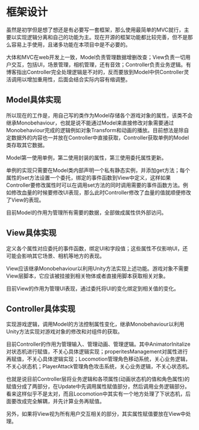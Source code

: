 # 框架设计

虽然是初学但是想了想还是有必要写一套框架，那么使用最简单的MVC就行，主要以实现逻辑分离和自己的功能为主。现在开源的框架功能都比较完善，但不是那么容易上手使用，且诸多功能在本项目中是不必要的。

大体和MVC在web开发上一致，Model负责管理数据增删改查；View负责一切用户交互，包括UI，场景管理，相机管理，还有音效；Controller负责业务逻辑。有博客指出Controller完全处理逻辑是不对的，反而要放到Model中供Controller灵活调用以增加重用性，后面会结合实际内容有缩调整。

## Model具体实现

所以现在的工作是，用自己写的类作为Model存储各个游戏对象的属性，该类不会继承Monobehaviour，也就是说不能通过Model来直接修改对象需要通过Monobehaviour完成的逻辑例如对象Transform和动画的播放。目前想法是除自定数据外的内容也一并放在Controller中直接获取，Controller获取单例的Model类存取其它数据。

Model第一使用单例，第二使用封装的属性，第三使用委托属性更新。

单例的实现只需要在Model类内部声明一个私有静态实例，并添加get方法；每个属性的set方法设置一个委托，绑定的事件函数到View中定义，这样如果Controller要修改属性时可以在调用set方法的同时调用需要的事件函数方法。例如修改血量的时候要修改UI表现，那么此时Controller修改了血量的值就顺便修改了View的表现。

目前Model的作用为管理所有需要的数据，全部做成属性供外部访问。

## View具体实现

定义各个属性对应委托的事件函数，绑定UI和字段值；这些属性不仅影响UI，还可能会影响其它场景、相机等地方的表现。

View应该继承Monobehaviour以利用Unity方法实现上述功能。游戏对象不需要View层脚本，它应该被挂接到相关物体或者直接用脚本获取相关对象。

目前View的作用为管理UI表现，通过委托将UI的变化绑定到相关值的变化。

## Controller具体实现

实现游戏逻辑，调用Model的方法控制属性变化，继承Monobehaviour以利用Unity方法实现对游戏对象的修改和对组件的获取。

目前Controller的作用为管理输入、管理动画、管理逻辑。其中AnimatorInitalize对状态机进行赋值，不关心具体逻辑实现；properitesManagement对属性进行再赋值，不关心具体逻辑实现；Locomotion管理角色移动系统，关心业务逻辑，不关心状态机；PlayerAttack管理角色攻击系统，关心业务逻辑，不关心状态机。

也就是说目前Controller层将业务逻辑和各项属性(动画状态机的值和角色属性)的赋值分成了两部分，在Update中先调用属性赋值部分，然后调用业务逻辑部分。看来这样似乎不是太对，而且Locomotion中其实有一个地方处理了下状态机，后面要改成完全解耦，并先计算业务再赋值。

另外，如果将View视为所有用户交互相关的部分，其实属性赋值要放在View中处理。
